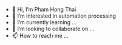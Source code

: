 - 👋 Hi, I’m Pham Hong Thai
- 👀 I’m interested in automation processing
- 🌱 I’m currently learning ...
- 💞️ I’m looking to collaborate on ...
- 📫 How to reach me ...

<!---
ThaiPham97/ThaiPham97 is a ✨ special ✨ repository because its `README.md` (this file) appears on your GitHub profile.
You can click the Preview link to take a look at your changes.
--->

